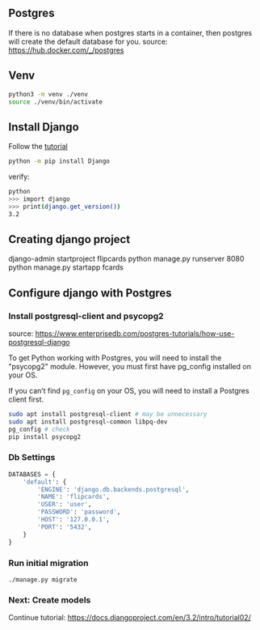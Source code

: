 ## Postgres

If there is no database when postgres starts in a container, then postgres will create the default database for you.
source: https://hub.docker.com/_/postgres

## Venv

```sh
python3 -m venv ./venv
source ./venv/bin/activate
```

## Install Django

Follow the [tutorial](https://docs.djangoproject.com/en/3.2/intro/tutorial01/)

```sh
python -m pip install Django
```

verify: 
```sh
python
>>> import django
>>> print(django.get_version())
3.2
```

## Creating django project

django-admin startproject flipcards
python manage.py runserver 8080
python manage.py startapp fcards

## Configure django with Postgres

### Install postgresql-client and psycopg2

source: https://www.enterprisedb.com/postgres-tutorials/how-use-postgresql-django

To get Python working with Postgres, you will need to install the "psycopg2" module. However, you must first have pg_config installed on your OS.

If you can’t find `pg_config` on your OS, you will need to install a Postgres client first. 

```sh
sudo apt install postgresql-client # may be unnecessary
sudo apt install postgresql-common libpq-dev
pg_config # check
pip install psycopg2
```

### Db Settings

```py
DATABASES = {
    'default': {
        'ENGINE': 'django.db.backends.postgresql',
        'NAME': 'flipcards',
        'USER': 'user',
        'PASSWORD': 'password',
        'HOST': '127.0.0.1',
        'PORT': '5432',
    }
}
```

### Run initial migration

`./manage.py migrate`

### Next: Create models

Continue tutorial: https://docs.djangoproject.com/en/3.2/intro/tutorial02/